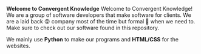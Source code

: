 **Welcome to Convergent Knowledge**
Welcome to Convergent Knowledge! We are a group of software developers that make software for clients. We are a laid back 😜 company most of the time but formal 🤵 when we need to. Make sure to check out our software found in this repository. 

We mainly use **Python** to make our programs and **HTML/CSS** for the websites.
